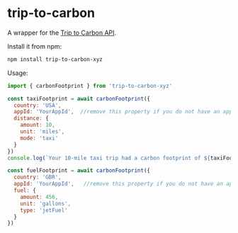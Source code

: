 trip-to-carbon
==============

A wrapper for the [Trip to Carbon API](https://triptocarbon.xyz/).

Install it from npm:

```sh
npm install trip-to-carbon-xyz
```

Usage:

```javascript
import { carbonFootprint } from 'trip-to-carbon-xyz'

const taxiFootprint = await carbonFootprint({
  country: 'USA',
  appId: 'YourAppId',  //remove this property if you do not have an app id
  distance: {
    amount: 10,
    unit: 'miles',
    mode: 'taxi'
  }
})
console.log(`Your 10-mile taxi trip had a carbon footprint of ${taxiFootprint} kilograms.`)

const fuelFootprint = await carbonFootprint({
  country: 'GBR',
  appId: 'YourAppId',   //remove this property if you do not have an app id
  fuel: {
    amount: 456,
    unit: 'gallons',
    type: 'jetFuel'
  }
})

```
